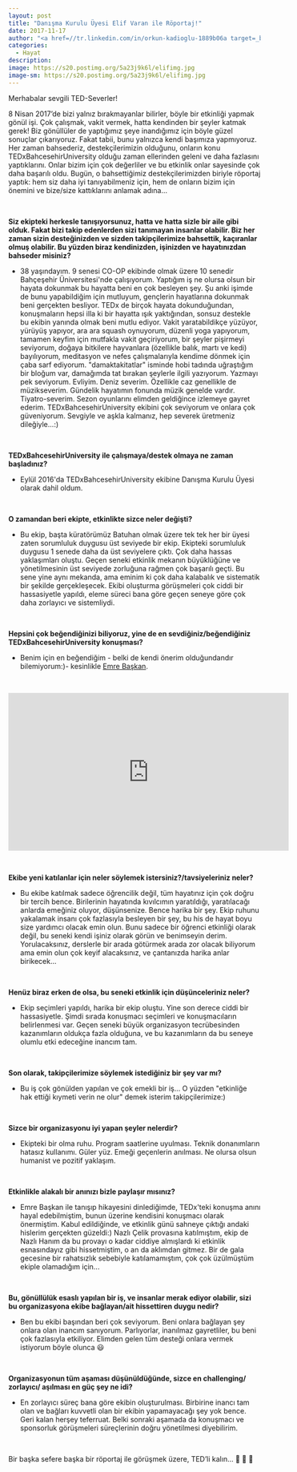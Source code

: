```yaml
---
layout: post
title: "Danışma Kurulu Üyesi Elif Varan ile Röportaj!"
date: 2017-11-17
author: "<a href=//tr.linkedin.com/in/orkun-kadioglu-1889b06a target=_blank>Orkun Kadıoğlu</a>"
categories:
  - Hayat
description:
image: https://s20.postimg.org/5a23j9k6l/elifimg.jpg
image-sm: https://s20.postimg.org/5a23j9k6l/elifimg.jpg
---
```

Merhabalar sevgili TED-Severler!

8 Nisan 2017’de bizi yalnız bırakmayanlar bilirler, böyle bir etkinliği yapmak gönül işi. Çok çalışmak, vakit vermek, hatta kendinden bir şeyler katmak gerek! Biz gönüllüler de yaptığımız şeye inandığımız için böyle güzel sonuçlar çıkarıyoruz. Fakat tabii, bunu yalnızca kendi başımıza yapmıyoruz. Her zaman bahsederiz, destekçilerimizin olduğunu, onların konu TEDxBahcesehirUniversity olduğu zaman ellerinden geleni ve daha fazlasını yaptıklarını. Onlar bizim için çok değerliler ve bu etkinlik onlar sayesinde çok daha başarılı oldu. Bugün, o bahsettiğimiz destekçilerimizden biriyle röportaj yaptık: hem siz daha iyi tanıyabilmeniz için, hem de onların bizim için önemini ve bize/size kattıklarını anlamak adına...

&nbsp;&nbsp;&nbsp;&nbsp;&nbsp;&nbsp;

**Siz ekipteki herkesle tanışıyorsunuz, hatta ve hatta sizle bir aile gibi olduk. Fakat bizi takip edenlerden sizi tanımayan insanlar olabilir. Biz her zaman sizin desteğinizden ve sizden takipçilerimize bahsettik, kaçıranlar olmuş olabilir. Bu yüzden biraz kendinizden, işinizden ve hayatınızdan bahseder misiniz?**

- 38 yaşındayım. 9 senesi CO-OP ekibinde olmak üzere 10 senedir Bahçeşehir Üniversitesi'nde çalışıyorum. Yaptığım iş ne olursa olsun bir hayata dokunmak bu hayatta beni en çok besleyen şey. Şu anki işimde de bunu yapabildiğim için mutluyum, gençlerin hayatlarına dokunmak beni gerçekten besliyor. TEDx de birçok hayata dokunduğundan, konuşmaların hepsi illa ki bir hayatta ışık yaktığından, sonsuz destekle bu ekibin yanında olmak beni mutlu ediyor. Vakit yaratabildikçe yüzüyor, yürüyüş yapıyor, ara ara squash oynuyorum, düzenli yoga yapıyorum, tamamen keyfim için mutfakla vakit geçiriyorum, bir şeyler pişirmeyi seviyorum, doğaya bitkilere hayvanlara (özellikle balık, martı ve kedi) bayılıyorum, meditasyon ve nefes çalışmalarıyla kendime dönmek için çaba sarf ediyorum. "damaktakitatlar" isminde hobi tadında uğraştığım bir bloğum var, damağımda tat bırakan şeylerle ilgili yazıyorum. Yazmayı pek seviyorum. Evliyim. Deniz severim. Özellikle caz genellikle de müzikseverim. Gündelik hayatımın fonunda müzik genelde vardır. Tiyatro-severim. Sezon oyunlarını elimden geldiğince izlemeye gayret ederim. TEDxBahcesehirUniversity ekibini çok seviyorum ve onlara çok güveniyorum. Sevgiyle ve aşkla kalmanız, hep severek üretmeniz dileğiyle...:)

&nbsp;&nbsp;&nbsp;&nbsp;&nbsp;&nbsp;


**TEDxBahcesehirUniversity ile çalışmaya/destek olmaya ne zaman başladınız?**

- Eylül 2016'da TEDxBahcesehirUniversity ekibine Danışma Kurulu Üyesi olarak dahil oldum.

&nbsp;&nbsp;&nbsp;&nbsp;&nbsp;&nbsp;

**O zamandan beri ekipte, etkinlikte sizce neler değişti?**

- Bu ekip, başta küratörümüz Batuhan olmak üzere tek tek her bir üyesi zaten sorumluluk duygusu üst seviyede bir ekip. Ekipteki sorumluluk duygusu 1 senede daha da üst seviyelere çıktı. Çok daha hassas yaklaşımları oluştu. Geçen seneki etkinlik mekanın büyüklüğüne ve yönetilmesinin üst seviyede zorluğuna rağmen çok başarılı geçti. Bu sene yine aynı mekanda, ama eminim ki çok daha kalabalık ve sistematik bir şekilde gerçekleşecek. Ekibi oluşturma görüşmeleri çok ciddi bir hassasiyetle yapıldı, eleme süreci bana göre geçen seneye göre çok daha zorlayıcı ve sistemliydi.  


&nbsp;&nbsp;&nbsp;&nbsp;&nbsp;&nbsp;

**Hepsini çok beğendiğinizi biliyoruz, yine de en sevdiğiniz/beğendiğiniz TEDxBahcesehirUniversity konuşması?**

- Benim için en beğendiğim - belki de kendi önerim olduğundandır bilemiyorum:)- kesinlikle [Emre Başkan](https://www.youtube.com/watch?v=nL_UTYXNvyk). 

&nbsp;&nbsp;&nbsp;

<iframe width="560" height="315" src="https://www.youtube.com/embed/nL_UTYXNvyk" frameborder="0" allowfullscreen></iframe>


&nbsp;&nbsp;&nbsp;&nbsp;&nbsp;&nbsp;

**Ekibe yeni katılanlar için neler söylemek istersiniz?/tavsiyeleriniz neler?**

- Bu ekibe katılmak sadece öğrencilik değil, tüm hayatınız için çok doğru bir tercih bence. Birilerinin hayatında kıvılcımın yaratıldığı, yaratılacağı anlarda emeğiniz oluyor, düşünsenize. Bence harika bir şey. Ekip ruhunu yakalamak insanı çok fazlasıyla besleyen bir şey, bu his de hayat boyu size yardımcı olacak emin olun. Bunu sadece bir öğrenci etkinliği olarak değil, bu seneki kendi işiniz olarak görün ve benimseyin derim. Yorulacaksınız, derslerle bir arada götürmek arada zor olacak biliyorum ama emin olun çok keyif alacaksınız, ve çantanızda harika anlar birikecek...

&nbsp;&nbsp;&nbsp;&nbsp;&nbsp;&nbsp;

**Henüz biraz erken de olsa, bu seneki etkinlik için düşünceleriniz neler?**

- Ekip seçimleri yapıldı, harika bir ekip oluştu. Yine son derece ciddi bir hassasiyetle. Şimdi sırada konuşmacı seçimleri ve konuşmacıların belirlenmesi var. Geçen seneki büyük organizasyon tecrübesinden kazanımların oldukça fazla olduğuna, ve bu kazanımların da bu seneye olumlu etki edeceğine inancım tam.


&nbsp;&nbsp;&nbsp;&nbsp;&nbsp;&nbsp;

**Son olarak, takipçilerimize söylemek istediğiniz bir şey var mı?**

- Bu iş çok gönülden yapılan ve çok emekli bir iş... O yüzden "etkinliğe hak ettiği kıymeti verin ne olur" demek isterim takipçilerimize:)

&nbsp;&nbsp;&nbsp;&nbsp;&nbsp;&nbsp;

**Sizce bir organizasyonu iyi yapan şeyler nelerdir?**

- Ekipteki bir olma ruhu. Program saatlerine uyulması. Teknik donanımların hatasız kullanımı. Güler yüz. Emeği geçenlerin anılması.  Ne olursa olsun humanist ve pozitif yaklaşım.


&nbsp;&nbsp;&nbsp;&nbsp;&nbsp;&nbsp;

**Etkinlikle alakalı bir anınızı bizle paylaşır mısınız?**

- Emre Başkan ile tanışıp hikayesini dinlediğimde, TEDx'teki konuşma anını hayal edebilmiştim, bunun üzerine kendisini konuşmacı olarak önermiştim. Kabul edildiğinde, ve etkinlik günü sahneye çıktığı andaki hislerim gerçekten güzeldi:) Nazlı Çelik provasına katılmıştım, ekip de Nazlı Hanım da bu provayı o kadar ciddiye almışlardı ki etkinlik esnasındayız gibi hissetmiştim, o an da aklımdan gitmez. Bir de gala gecesine bir rahatsızlık sebebiyle katılamamıştım, çok çok üzülmüştüm ekiple olamadığım için...

&nbsp;&nbsp;&nbsp;&nbsp;&nbsp;&nbsp;

**Bu, gönüllülük esaslı yapılan bir iş, ve insanlar merak ediyor olabilir, sizi bu organizasyona ekibe bağlayan/ait hissettiren duygu nedir?**

- Ben bu ekibi başından beri çok seviyorum. Beni onlara bağlayan şey onlara olan inancım sanıyorum. Parlıyorlar, inanılmaz gayretliler, bu beni çok fazlasıyla etkiliyor. Elimden gelen tüm desteği onlara vermek istiyorum böyle olunca 😃

&nbsp;&nbsp;&nbsp;&nbsp;&nbsp;&nbsp;

**Organizasyonun tüm aşaması düşünüldüğünde, sizce en challenging/ zorlayıcı/ aşılması en güç şey ne idi?**

- En zorlayıcı süreç bana göre ekibin oluşturulması. Birbirine inancı tam olan ve bağları kuvvetli olan bir ekibin yapamayacağı şey yok bence. Geri kalan herşey teferruat. Belki sonraki aşamada da konuşmacı ve sponsorluk görüşmeleri süreçlerinin doğru yönetilmesi diyebilirim.

&nbsp;&nbsp;&nbsp;&nbsp;&nbsp;&nbsp;

Bir başka sefere başka bir röportaj ile görüşmek üzere, TED’li kalın... 👋 👋 👋 